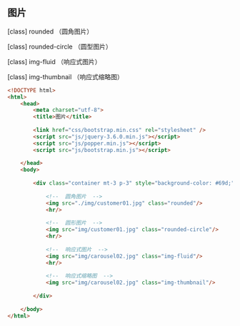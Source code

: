 ## 图片



[class]  rounded			（圆角图片）

[class]  rounded-circle		（圆型图片）

[class]  img-fluid			（响应式图片）

[class]  img-thumbnail		（响应式缩略图）



```html
<!DOCTYPE html>
<html>
	<head>
		<meta charset="utf-8">
		<title>图片</title>
		
		<link href="css/bootstrap.min.css" rel="stylesheet" />
		<script src="js/jquery-3.6.0.min.js"></script>
		<script src="js/popper.min.js"></script>
		<script src="js/bootstrap.min.js"></script>
		
	</head>
	<body>
		
		<div class="container mt-3 p-3" style="background-color: #69d;">
			
			<!--  圆角图片  -->
			<img src="./img/customer01.jpg" class="rounded"/>
			<hr/>
			
			<!--  圆形图片  -->
			<img src="img/customer01.jpg" class="rounded-circle"/>
			<hr/>
			
			<!--  响应式图片  -->
			<img src="img/carousel02.jpg" class="img-fluid"/>
			<hr/>
			
			<!--  响应式缩略图  -->
			<img src="img/carousel02.jpg" class="img-thumbnail"/>
			
		</div>
		
	</body>
</html>
```

